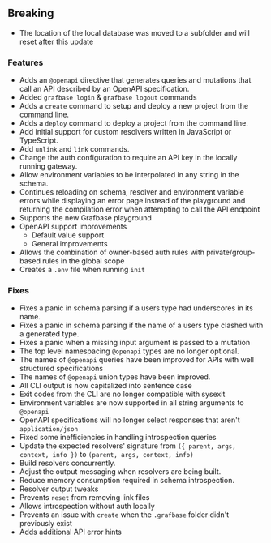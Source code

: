 ## Breaking

- The location of the local database was moved to a subfolder and will reset after this update

### Features

- Adds an `@openapi` directive that generates queries and mutations that call an API described by an OpenAPI specification.
- Added `grafbase login` & `grafbase logout` commands
- Adds a `create` command to setup and deploy a new project from the command line.
- Adds a `deploy` command to deploy a project from the command line.
- Add initial support for custom resolvers written in JavaScript or TypeScript.
- Add `unlink` and `link` commands.
- Change the auth configuration to require an API key in the locally running gateway.
- Allow environment variables to be interpolated in any string in the schema.
- Continues reloading on schema, resolver and environment variable errors while displaying an error page instead of the playground and returning the compilation error when attempting to call the API endpoint
- Supports the new Grafbase playground
- OpenAPI support improvements
  - Default value support
  - General improvements
- Allows the combination of owner-based auth rules with private/group-based rules in the global scope
- Creates a `.env` file when running `init`

### Fixes

- Fixes a panic in schema parsing if a users type had underscores in its name.
- Fixes a panic in schema parsing if the name of a users type clashed with a generated type.
- Fixes a panic when a missing input argument is passed to a mutation
- The top level namespacing `@openapi` types are no longer optional.
- The names of `@openapi` queries have been improved for APIs with well
  structured specifications
- The names of `@openapi` union types have been improved.
- All CLI output is now capitalized into sentence case
- Exit codes from the CLI are no longer compatible with sysexit
- Environment variables are now supported in all string arguments to `@openapi`
- OpenAPI specifications will no longer select responses that aren't
  `application/json`
- Fixed some inefficiencies in handling introspection queries
- Update the expected resolvers' signature from `({ parent, args, context, info })` to `(parent, args, context, info)`
- Build resolvers concurrently.
- Adjust the output messaging when resolvers are being built.
- Reduce memory consumption required in schema introspection.
- Resolver output tweaks
- Prevents `reset` from removing link files
- Allows introspection without auth locally
- Prevents an issue with `create` when the `.grafbase` folder didn't previously exist
- Adds additional API error hints
